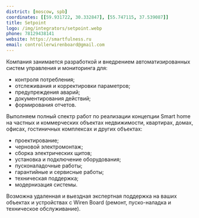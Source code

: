 ```yaml
---
district: [moscow, spb]
coordinates: [[59.931722, 30.332847], [55.747115, 37.539087]]
title: Setpoint
logo: /img/integrators/setpoint.webp
phone: 78129438141
website: https://smartfulness.ru
email: controllerwirenboard@gmail.com
---
```


Компания занимается разработкой и внедрением автоматизированных систем управления и мониторинга для:
* контроля потребления;
* отслеживания и корректировки параметров;
* предупреждения аварий;
* документирования действий;
* формирования отчетов.


Выполняем полный спектр работ по реализации концепции Smart home на частных и коммерческих объектах недвижимости, квартирах, домах, офисах, гостиничных комплексах и других объектах:
* проектирование;
* черновой электромонтаж;
* сборка электрических щитов;
* установка и подключение оборудования;
* пусконаладочные работы;
* гарантийные и сервисные работы;
* техническая поддержка;
* модернизация системы.

Возможна удаленная и выездная экспертная поддержка на ваших объектах и устройствах с Wiren Board (ремонт, пуско-наладка и техническое обслуживание).

